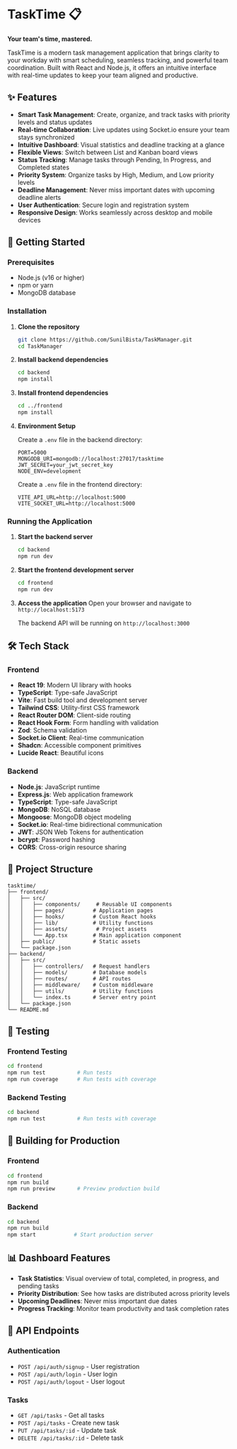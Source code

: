 # TaskTime 📋

**Your team's time, mastered.**

TaskTime is a modern task management application that brings clarity to your workday with smart scheduling, seamless tracking, and powerful team coordination. Built with React and Node.js, it offers an intuitive interface with real-time updates to keep your team aligned and productive.

## ✨ Features

- **Smart Task Management**: Create, organize, and track tasks with priority levels and status updates
- **Real-time Collaboration**: Live updates using Socket.io ensure your team stays synchronized
- **Intuitive Dashboard**: Visual statistics and deadline tracking at a glance
- **Flexible Views**: Switch between List and Kanban board views
- **Status Tracking**: Manage tasks through Pending, In Progress, and Completed states
- **Priority System**: Organize tasks by High, Medium, and Low priority levels
- **Deadline Management**: Never miss important dates with upcoming deadline alerts
- **User Authentication**: Secure login and registration system
- **Responsive Design**: Works seamlessly across desktop and mobile devices

## 🚀 Getting Started

### Prerequisites

- Node.js (v16 or higher)
- npm or yarn
- MongoDB database

### Installation

1. **Clone the repository**

   ```bash
   git clone https://github.com/SunilBista/TaskManager.git
   cd TaskManager
   ```

2. **Install backend dependencies**

   ```bash
   cd backend
   npm install
   ```

3. **Install frontend dependencies**

   ```bash
   cd ../frontend
   npm install
   ```

4. **Environment Setup**

   Create a `.env` file in the backend directory:

   ```env
   PORT=5000
   MONGODB_URI=mongodb://localhost:27017/tasktime
   JWT_SECRET=your_jwt_secret_key
   NODE_ENV=development
   ```

   Create a `.env` file in the frontend directory:

   ```env
   VITE_API_URL=http://localhost:5000
   VITE_SOCKET_URL=http://localhost:5000
   ```

### Running the Application

1. **Start the backend server**

   ```bash
   cd backend
   npm run dev
   ```

2. **Start the frontend development server**

   ```bash
   cd frontend
   npm run dev
   ```

3. **Access the application**
   Open your browser and navigate to `http://localhost:5173`

   The backend API will be running on `http://localhost:3000`

## 🛠️ Tech Stack

### Frontend

- **React 19**: Modern UI library with hooks
- **TypeScript**: Type-safe JavaScript
- **Vite**: Fast build tool and development server
- **Tailwind CSS**: Utility-first CSS framework
- **React Router DOM**: Client-side routing
- **React Hook Form**: Form handling with validation
- **Zod**: Schema validation
- **Socket.io Client**: Real-time communication
- **Shadcn**: Accessible component primitives
- **Lucide React**: Beautiful icons

### Backend

- **Node.js**: JavaScript runtime
- **Express.js**: Web application framework
- **TypeScript**: Type-safe JavaScript
- **MongoDB**: NoSQL database
- **Mongoose**: MongoDB object modeling
- **Socket.io**: Real-time bidirectional communication
- **JWT**: JSON Web Tokens for authentication
- **bcrypt**: Password hashing
- **CORS**: Cross-origin resource sharing

## 📁 Project Structure

```
tasktime/
├── frontend/
│   ├── src/
│   │   ├── components/     # Reusable UI components
│   │   ├── pages/         # Application pages
│   │   ├── hooks/         # Custom React hooks
│   │   ├── lib/           # Utility functions
│   │   ├── assets/         # Project assets
│   │   └── App.tsx        # Main application component
│   ├── public/            # Static assets
│   └── package.json
├── backend/
│   ├── src/
│   │   ├── controllers/   # Request handlers
│   │   ├── models/        # Database models
│   │   ├── routes/        # API routes
│   │   ├── middleware/    # Custom middleware
│   │   ├── utils/         # Utility functions
│   │   └── index.ts       # Server entry point
│   └── package.json
└── README.md
```

## 🧪 Testing

### Frontend Testing

```bash
cd frontend
npm run test          # Run tests
npm run coverage      # Run tests with coverage
```

### Backend Testing

```bash
cd backend
npm run test          # Run tests with coverage
```

## 🚀 Building for Production

### Frontend

```bash
cd frontend
npm run build
npm run preview       # Preview production build
```

### Backend

```bash
cd backend
npm run build
npm start            # Start production server
```

## 📊 Dashboard Features

- **Task Statistics**: Visual overview of total, completed, in progress, and pending tasks
- **Priority Distribution**: See how tasks are distributed across priority levels
- **Upcoming Deadlines**: Never miss important due dates
- **Progress Tracking**: Monitor team productivity and task completion rates

## 🔧 API Endpoints

### Authentication

- `POST /api/auth/signup` - User registration
- `POST /api/auth/login` - User login
- `POST /api/auth/logout` - User logout

### Tasks

- `GET /api/tasks` - Get all tasks
- `POST /api/tasks` - Create new task
- `PUT /api/tasks/:id` - Update task
- `DELETE /api/tasks/:id` - Delete task
